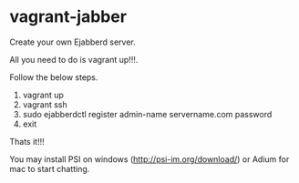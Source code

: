 vagrant-jabber
==============

Create your own Ejabberd server.

All you need to do is vagrant up!!!.

Follow the below steps.

1. vagrant up
2. vagrant ssh
3. sudo ejabberdctl register admin-name servername.com password
4. exit

Thats it!!!

You may install PSI on windows (http://psi-im.org/download/) or Adium for mac to start chatting.
